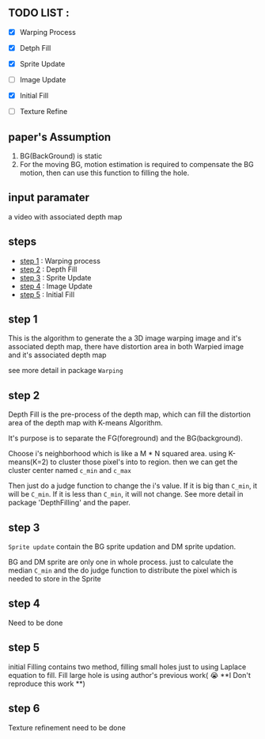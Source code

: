 ## TODO LIST :
- [x] Warping Process
- [x] Detph Fill
- [x] Sprite Update
- [ ] Image Update
- [x] Initial Fill
- [ ] Texture Refine
    


## paper's Assumption
1. BG(BackGround) is static 
2. For the moving BG, motion estimation is required to compensate the BG motion, then can use this function to filling the hole.



## input paramater
a video with associated depth map

## steps
* [step 1](#step-1) : Warping process 
* [step 2](#step-2) : Depth Fill
* [step 3](#step-3) : Sprite Update
* [step 4](#step-4) : Image Update
* [step 5](#step-5) : Initial Fill 

## step 1 
This is the algorithm to generate the a 3D image warping image and it's associated depth map, there have distortion area in both Warpied image and it's associated depth map 

see more detail in package `Warping` 

## step 2
Depth Fill is the pre-process of the depth map, which can fill the distortion area of the depth map with K-means Algorithm.

It's purpose is to separate the FG(foreground) and the BG(background).

Choose i's neighborhood which is like a M * N squared area. using K-means(K=2) to cluster those pixel's into to region. then we can get the cluster center named `c_min` and `c_max`

Then just do a judge function to change the i's value. If it is big than `C_min`, it will be `C_min`. If it is less than `C_min`, it will not change. See more detail in package 'DepthFilling' and the paper.

## step 3
`Sprite update` contain the BG sprite updation and DM sprite updation.

 BG and DM sprite are only one in whole process. just to calculate the median `C_min` and the do judge function to distribute the pixel which is needed to store in the Sprite 

## step 4

Need to be done 

## step 5
initial Filling contains two method, filling small holes just to using Laplace equation to fill. Fill large hole is using author's previous work( :sob: **I Don't reproduce this work **)

## step 6
Texture refinement need to be done 
